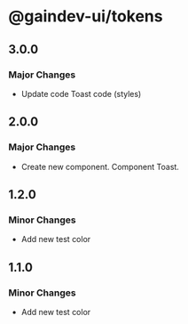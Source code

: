 # @gaindev-ui/tokens

## 3.0.0

### Major Changes

- Update code Toast code (styles)

## 2.0.0

### Major Changes

- Create new component. Component Toast.

## 1.2.0

### Minor Changes

- Add new test color

## 1.1.0

### Minor Changes

- Add new test color
